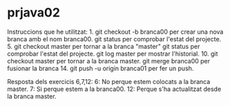 # prjava02
Instruccions que he utilitzat:
1.
git checkout -b branca00 per crear una nova branca amb el nom branca00.
git status per comprobar l'estat del projecte.
5.
git checkout master per tornar a la branca "master"
git status per comprobar l'estat del projecte. 
git log master per mostrar l'historial.
10.
git checkout master per tornar a la branca master.
git merge branca00 per fusionar la branca
14.
git push -u origin branca01 per fer un push.

Resposta dels exercicis 6,7,12:
6:
No perque estem colocats a la branca master.
7:
Si perque estem a la branca00.
12:
Perque s'ha actualitzat desde la branca master.
